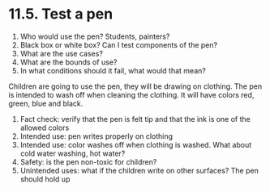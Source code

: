 # 11.5. Test a pen

1. Who would use the pen? Students, painters?
2. Black box or white box? Can I test components of the pen?
3. What are the use cases?
4. What are the bounds of use?
5. In what conditions should it fail, what would that mean?

Children are going to use the pen, they will be drawing on clothing. The pen is intended to wash off when cleaning the clothing. It will have colors red, green, blue and black.

1. Fact check: verify that the pen is felt tip and that the ink is one of the allowed colors
2. Intended use: pen writes properly on clothing
3. Intended use: color washes off when clothing is washed. What about cold water washing, hot water?
4. Safety: is the pen non-toxic for children?
5. Unintended uses: what if the children write on other surfaces? The pen should hold up

